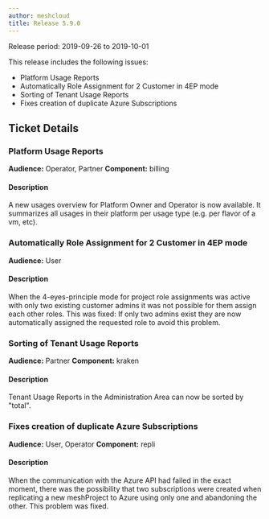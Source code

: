 ```yaml
---
author: meshcloud
title: Release 5.9.0
---
```


Release period: 2019-09-26 to 2019-10-01

This release includes the following issues:
* Platform Usage Reports
* Automatically Role Assignment for 2 Customer in 4EP mode
* Sorting of Tenant Usage Reports
* Fixes creation of duplicate Azure Subscriptions
<!--truncate-->

## Ticket Details
### Platform Usage Reports
**Audience:** Operator, Partner
**Component:** billing


#### Description
A new usages overview for Platform Owner and Operator is now available. It summarizes all usages in their platform per usage type (e.g. per flavor of a vm, etc).

### Automatically Role Assignment for 2 Customer in 4EP mode
**Audience:** User


#### Description
When the 4-eyes-principle mode for project role assignments was active with only two existing customer admins it was not possible for them assign each other roles.
This was fixed: If only two admins exist they are now automatically assigned the requested role to avoid this problem.

### Sorting of Tenant Usage Reports
**Audience:** Partner
**Component:** kraken


#### Description
Tenant Usage Reports in the Administration Area can now be sorted by "total".

### Fixes creation of duplicate Azure Subscriptions
**Audience:** User, Operator
**Component:** repli


#### Description
When the communication with the Azure API had failed in the exact moment, there was the possibility that
two subscriptions were created when replicating a new meshProject to Azure using only one and abandoning 
the other. This problem was fixed.

